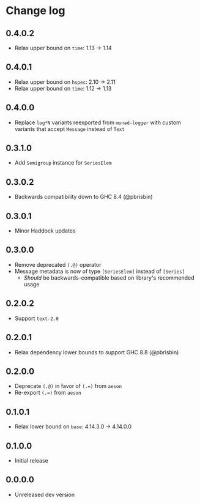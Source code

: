 # Change log

## 0.4.0.2

* Relax upper bound on `time`: 1.13 -> 1.14

## 0.4.0.1

* Relax upper bound on `hspec`: 2.10 -> 2.11
* Relax upper bound on `time`: 1.12 -> 1.13

## 0.4.0.0

* Replace `log*N` variants reexported from `monad-logger` with custom variants
  that accept `Message` instead of `Text`

## 0.3.1.0

* Add `Semigroup` instance for `SeriesElem`

## 0.3.0.2

* Backwards compatibility down to GHC 8.4 (@pbrisbin)

## 0.3.0.1

* Minor Haddock updates

## 0.3.0.0

* Remove deprecated `(.@)` operator
* Message metadata is now of type `[SeriesElem]` instead of `[Series]`
  * _Should_ be backwards-compatible based on library's recommended usage

## 0.2.0.2

* Support `text-2.0`

## 0.2.0.1

* Relax dependency lower bounds to support GHC 8.8 (@pbrisbin)

## 0.2.0.0

* Deprecate `(.@)` in favor of `(.=)` from `aeson`
* Re-export `(.=)` from `aeson`

## 0.1.0.1

* Relax lower bound on `base`: 4.14.3.0 -> 4.14.0.0

## 0.1.0.0

* Initial release

## 0.0.0.0

* Unreleased dev version
